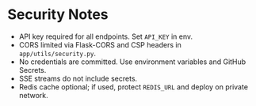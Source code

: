 # Security Notes

- API key required for all endpoints. Set `API_KEY` in env.
- CORS limited via Flask-CORS and CSP headers in `app/utils/security.py`.
- No credentials are committed. Use environment variables and GitHub Secrets.
- SSE streams do not include secrets.
- Redis cache optional; if used, protect `REDIS_URL` and deploy on private network.
